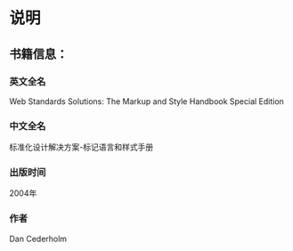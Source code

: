 # 说明

## 书籍信息：

### 英文全名

Web Standards Solutions: The Markup and Style Handbook Special Edition

### 中文全名

标准化设计解决方案-标记语言和样式手册

### 出版时间

2004年

### 作者

Dan Cederholm
